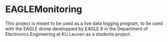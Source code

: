 # EAGLEMonitoring
This project is meant to be used as a live data logging program, to be used with the EAGLE drone
developped by EAGLE 8 in the Department of Electronics Engineering at KU Leuven as a students project.

